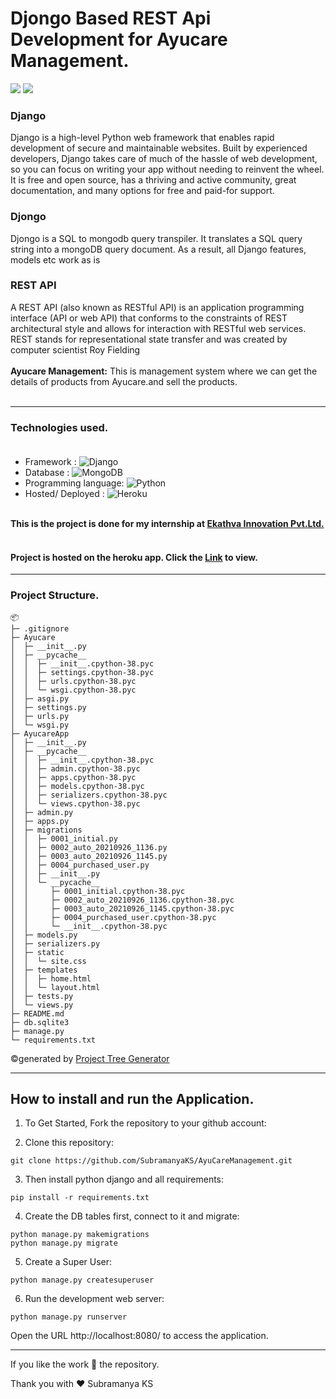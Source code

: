 # Djongo Based REST Api Development for Ayucare Management.

<img src="https://img.shields.io/github/issues/SubramanyaKS/AyuCareManagement"/>
<img src="https://img.shields.io/github/forks/SubramanyaKS/AyuCareManagement?color=yellow&logoColor=black"/>

### Django
Django is a high-level Python web framework that enables rapid development of secure and maintainable websites. Built by experienced developers, Django takes care of much of the hassle of web development, so you can focus on writing your app without needing to reinvent the wheel. It is free and open source, has a thriving and active community, great documentation, and many options for free and paid-for support.

### Djongo
Djongo is a SQL to mongodb query transpiler. It translates a SQL query string into a mongoDB query document. As a result, all Django features, models etc work as is

### REST API
A REST API (also known as RESTful API) is an application programming interface (API or web API) that conforms to the constraints of REST architectural style and allows for interaction with RESTful web services. REST stands for representational state transfer and was created by computer scientist Roy Fielding<br><br>
<b>Ayucare Management:</b> This is management system where we can get the details of products from Ayucare.and sell the products.<br><br>

---

### Technologies used.<br><br>
* Framework :  ![Django](https://img.shields.io/badge/django-%23092E20.svg?style=for-the-badge&logo=django&logoColor=white)
* Database : 	![MongoDB](https://img.shields.io/badge/MongoDB-%234ea94b.svg?style=for-the-badge&logo=mongodb&logoColor=white)
* Programming language: ![Python](https://img.shields.io/badge/python-3670A0?style=for-the-badge&logo=python&logoColor=ffdd54)
* Hosted/ Deployed : ![Heroku](https://img.shields.io/badge/heroku-%23430098.svg?style=for-the-badge&logo=heroku&logoColor=white)
<br>
<b>This is the project is done for my internship at <a href="https://www.ekathvainnovations.com">Ekathva Innovation Pvt.Ltd.</a></b><br>
<br>

#### Project is hosted on the heroku app. Click the [Link](https://ayucare.herokuapp.com/) to view.
---

### Project Structure.
```
📦 
├─ .gitignore
├─ Ayucare
│  ├─ __init__.py
│  ├─ __pycache__
│  │  ├─ __init__.cpython-38.pyc
│  │  ├─ settings.cpython-38.pyc
│  │  ├─ urls.cpython-38.pyc
│  │  └─ wsgi.cpython-38.pyc
│  ├─ asgi.py
│  ├─ settings.py
│  ├─ urls.py
│  └─ wsgi.py
├─ AyucareApp
│  ├─ __init__.py
│  ├─ __pycache__
│  │  ├─ __init__.cpython-38.pyc
│  │  ├─ admin.cpython-38.pyc
│  │  ├─ apps.cpython-38.pyc
│  │  ├─ models.cpython-38.pyc
│  │  ├─ serializers.cpython-38.pyc
│  │  └─ views.cpython-38.pyc
│  ├─ admin.py
│  ├─ apps.py
│  ├─ migrations
│  │  ├─ 0001_initial.py
│  │  ├─ 0002_auto_20210926_1136.py
│  │  ├─ 0003_auto_20210926_1145.py
│  │  ├─ 0004_purchased_user.py
│  │  ├─ __init__.py
│  │  └─ __pycache__
│  │     ├─ 0001_initial.cpython-38.pyc
│  │     ├─ 0002_auto_20210926_1136.cpython-38.pyc
│  │     ├─ 0003_auto_20210926_1145.cpython-38.pyc
│  │     ├─ 0004_purchased_user.cpython-38.pyc
│  │     └─ __init__.cpython-38.pyc
│  ├─ models.py
│  ├─ serializers.py
│  ├─ static
│  │  └─ site.css
│  ├─ templates
│  │  ├─ home.html
│  │  └─ layout.html
│  ├─ tests.py
│  └─ views.py
├─ README.md
├─ db.sqlite3
├─ manage.py
└─ requirements.txt
```
©generated by [Project Tree Generator](https://woochanleee.github.io/project-tree-generator)

---

## How to install and run the Application.
1. To Get Started, Fork the repository to your github account:

2. Clone this repository:
```
git clone https://github.com/SubramanyaKS/AyuCareManagement.git
```

3. Then install python django and all requirements:
```
pip install -r requirements.txt
```

4. Create the DB tables first, connect to it and migrate:
```
python manage.py makemigrations
python manage.py migrate
```
5. Create a Super User:
```
python manage.py createsuperuser 
```
6. Run the development web server:
```
python manage.py runserver
```
Open the URL http://localhost:8080/ to access the application.

---

If you like the work 🌟 the repository.

Thank you
with ❤ Subramanya KS
